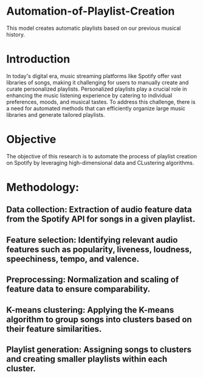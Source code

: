 # Automation-of-Playlist-Creation
This model creates automatic playlists based on our previous musical history.

# Introduction
In today's digital era, music streaming platforms like Spotify offer vast libraries of songs, making it challenging for users to manually create and curate personalized playlists. Personalized playlists play a crucial role in enhancing the music listening experience by catering to individual preferences, moods, and musical tastes. To address this challenge, there is a need for automated methods that can efficiently organize large music libraries and generate tailored playlists.

# Objective
The objective of this research is to automate the process of playlist creation on Spotify by leveraging high-dimensional data and CLustering algorithms.

# Methodology:
## Data collection: Extraction of audio feature data from the Spotify API for songs in a given playlist.
## Feature selection: Identifying relevant audio features such as popularity, liveness, loudness, speechiness, tempo, and valence.
## Preprocessing: Normalization and scaling of feature data to ensure comparability.
## K-means clustering: Applying the K-means algorithm to group songs into clusters based on their feature similarities.
## Playlist generation: Assigning songs to clusters and creating smaller playlists within each cluster.

